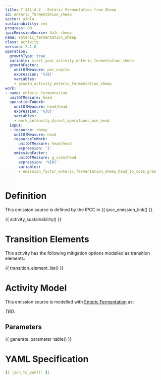```yaml
---
title: T-3A1-A-2 - Enteric Fermentation from Sheep
id: enteric_fermentation_sheep
sector: afolu
sustainability: red
progress: 80
ipccEmissionSource: 3a1c-sheep
name: enteric_fermentation_sheep
class: activity
version: 2.1.0
operation:
  growthType: true
  variable: start_year_activity_enteric_fermentation_sheep
  growthFactor:
    unitOfMeasure: per_capita
    expression: '%[0]'
    variables:
    - growth_activity_enteric_fermentation_sheep
work:
- name: enteric_fermentation
  unitOfMeasure: head
  operationToWork:
    unitOfMeasure: head/head
    expression: '%[0]'
    variables:
    - work_intensity_direct_operations_use_head
  input:
  - resource: sheep
    unitOfMeasure: head
    resourceToWork:
      unitOfMeasure: head/head
      expression: '1'
    emissionFactor:
      unitOfMeasure: g_co2e/head
      expression: '%[0]'
      variables:
      - emission_factor_enteric_fermentation_sheep_head_to_co2e_gram
---
```

# Definition
This emission source is defined by the IPCC in {{ ipcc_emission_link() }}.


{{ activity_sustainability() }}

# Transition Elements

This activity has the following mitigation options modelled as transition elements:

{{ transition_element_list() }}

# Activity Model
This emission source is modelled with [Enteric Fermentation](/5-resources/5-about/work-types.md#enteric-fermentation) as:

*TBD*.

## Parameters

{{ generate_parameter_table() }}

# YAML Specification

```yaml
{{ json_to_yaml() }}
```